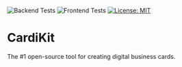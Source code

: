 ![Backend Tests](https://github.com/Cardikit/Cardikit/actions/workflows/tests.yml/badge.svg)
![Frontend Tests](https://github.com/Cardikit/Cardikit/actions/workflows/frontend-tests.yml/badge.svg)
[![License: MIT](https://img.shields.io/badge/License-MIT-blue.svg)](LICENSE)

# CardiKit

The #1 open-source tool for creating digital business cards.
